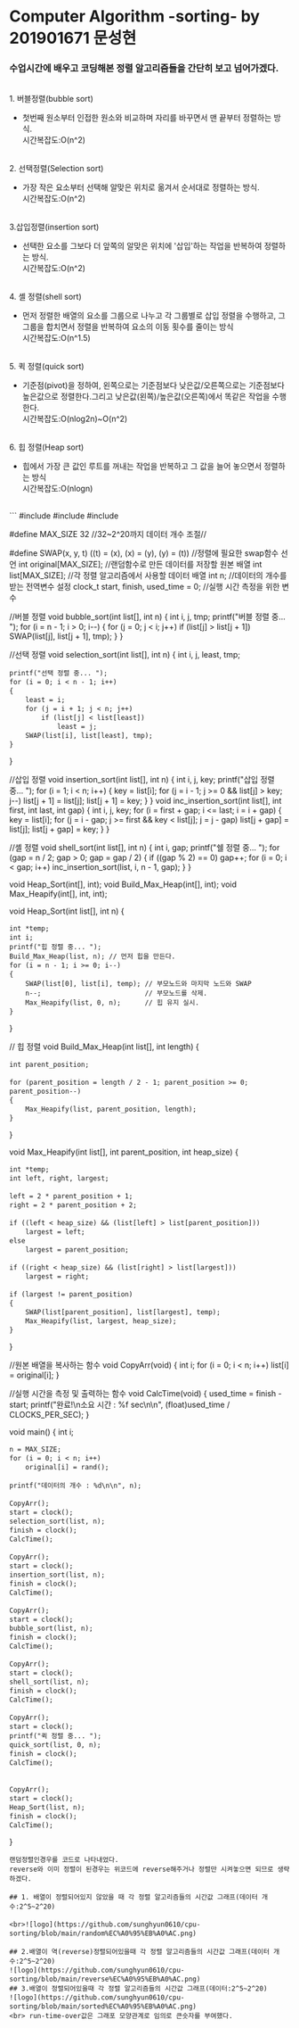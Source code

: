 # Computer Algorithm -sorting- by 201901671 문성현
### 수업시간에 배우고 코딩해본 정렬 알고리즘들을 간단히 보고 넘어가겠다.
<br> 1. 버블정렬(bubble sort)
-   첫번째 원소부터 인접한 원소와 비교하며 자리를 바꾸면서 맨 끝부터 정렬하는 방식.
<br>시간복잡도:O(n^2)

<br>2. 선택정렬(Selection sort)
-   가장 작은 요소부터 선택해 알맞은 위치로 옮겨서 순서대로 정렬하는 방식.
<br>시간복잡도:O(n^2)

<br> 3.삽입정렬(insertion sort)
-   선택한 요소를 그보다 더 앞쪽의 알맞은 위치에 '삽입'하는 작업을 반복하여 정렬하는 방식.
<br>시간복잡도:O(n^2)

<br> 4. 셸 정렬(shell sort)
-   먼저 정렬한 배열의 요소를 그룹으로 나누고 각 그룹별로 삽입 정렬을 수행하고, 그 그룹을 합치면서 정렬을 반복하여 요소의 이동 횟수를 줄이는 방식
<br>시간복잡도:O(n^1.5)

<br>5. 퀵 정렬(quick sort)
- 기준점(pivot)을 정하여, 왼쪽으로는 기준점보다 낮은값/오른쪽으로는 기준점보다 높은값으로 정렬한다.그리고 낮은값(왼쪽)/높은값(오른쪽)에서 똑같은 작업을 수행한다.
<br>시간복잡도:O(nlog2n)~O(n^2)

<br>6. 힙 정렬(Heap sort)
-   힙에서 가장 큰 값인 루트를 꺼내는 작업을 반복하고 그 값을 늘어 놓으면서 정렬하는 방식
<br>시간복잡도:O(nlogn)
<br>
```
#include <stdio.h>
#include <stdlib.h>
#include <time.h>

#define MAX_SIZE 32
//32~2^20까지 데이터 개수 조절//

#define SWAP(x, y, t) ((t) = (x), (x) = (y), (y) = (t)) //정렬에 필요한 swap함수 선언
int original[MAX_SIZE];                                 //랜덤함수로 만든 데이터를 저장할 원본 배열
int list[MAX_SIZE];                                     //각 정렬 알고리즘에서 사용할 데이터 배열
int n;                                                  //데이터의 개수를 받는 전역변수 설정
clock_t start, finish, used_time = 0;
//실행 시간 측정을 위한 변수

//버블 정렬
void bubble_sort(int list[], int n)
{
    int i, j, tmp;
    printf("버블 정렬 중... ");
    for (i = n - 1; i > 0; i--)
    {
        for (j = 0; j < i; j++)
            if (list[j] > list[j + 1])
                SWAP(list[j], list[j + 1], tmp);
    }
}

//선택 정렬
void selection_sort(int list[], int n)
{
    int i, j, least, tmp;

    printf("선택 정렬 중... ");
    for (i = 0; i < n - 1; i++)
    {
        least = i;
        for (j = i + 1; j < n; j++)
            if (list[j] < list[least])
                least = j;
        SWAP(list[i], list[least], tmp);
    }
}

//삽입 정렬
void insertion_sort(int list[], int n)
{
    int i, j, key;
    printf("삽입 정렬 중... ");
    for (i = 1; i < n; i++)
    {
        key = list[i];
        for (j = i - 1; j >= 0 && list[j] > key; j--)
            list[j + 1] = list[j];
        list[j + 1] = key;
    }
}
void inc_insertion_sort(int list[], int first, int last, int gap)
{
    int i, j, key;
    for (i = first + gap; i <= last; i = i + gap)
    {
        key = list[i];
        for (j = i - gap; j >= first && key < list[j]; j = j - gap)
            list[j + gap] = list[j];
        list[j + gap] = key;
    }
}

//셸 정렬
void shell_sort(int list[], int n)
{
    int i, gap;
    printf("쉘 정렬 중... ");
    for (gap = n / 2; gap > 0; gap = gap / 2)
    {
        if ((gap % 2) == 0)
            gap++;
        for (i = 0; i < gap; i++)
            inc_insertion_sort(list, i, n - 1, gap);
    }
}

void Heap_Sort(int[], int);
void Build_Max_Heap(int[], int);
void Max_Heapify(int[], int, int);

void Heap_Sort(int list[], int n)
{

    int *temp;
    int i;
    printf("힙 정렬 중... ");
    Build_Max_Heap(list, n); // 먼저 힙을 만든다.
    for (i = n - 1; i >= 0; i--)
    {
        SWAP(list[0], list[i], temp); // 부모노드와 마지막 노드와 SWAP
        n--;                          // 부모노드를 삭제.
        Max_Heapify(list, 0, n);      // 힙 유지 실시.
    }
}

// 힙 정렬
void Build_Max_Heap(int list[], int length)
{

    int parent_position;

    for (parent_position = length / 2 - 1; parent_position >= 0; parent_position--)
    {
        Max_Heapify(list, parent_position, length); 
    }
}


void Max_Heapify(int list[], int parent_position, int heap_size)
{

    int *temp;
    int left, right, largest;

    left = 2 * parent_position + 1;
    right = 2 * parent_position + 2;

    if ((left < heap_size) && (list[left] > list[parent_position])) 
        largest = left;
    else
        largest = parent_position;

    if ((right < heap_size) && (list[right] > list[largest])) 
        largest = right;

    if (largest != parent_position)
    {
        SWAP(list[parent_position], list[largest], temp); 
        Max_Heapify(list, largest, heap_size);           
    }
}

//원본 배열을 복사하는 함수
void CopyArr(void)
{
    int i;
    for (i = 0; i < n; i++)
        list[i] = original[i];
}

//실행 시간을 측정 및 출력하는 함수
void CalcTime(void)
{
    used_time = finish - start;
    printf("완료!\n소요 시간 : %f sec\n\n", (float)used_time / CLOCKS_PER_SEC);
}

void main()
{
    int i;

    n = MAX_SIZE;
    for (i = 0; i < n; i++)
        original[i] = rand();

    printf("데이터의 개수 : %d\n\n", n);

    CopyArr();
    start = clock();
    selection_sort(list, n);
    finish = clock();
    CalcTime();

    CopyArr();
    start = clock();
    insertion_sort(list, n);
    finish = clock();
    CalcTime();

    CopyArr();
    start = clock();
    bubble_sort(list, n);
    finish = clock();
    CalcTime();

    CopyArr();
    start = clock();
    shell_sort(list, n);
    finish = clock();
    CalcTime();

    CopyArr();
    start = clock();
    printf("퀵 정렬 중... ");
    quick_sort(list, 0, n);
    finish = clock();
    CalcTime();


    CopyArr();
    start = clock();
    Heap_Sort(list, n);
    finish = clock();
    CalcTime();

}
```
랜덤정렬인경우를 코드로 나타내었다.
reverse와 이미 정렬이 된경우는 위코드에 reverse해주거나 정렬만 시켜놓으면 되므로 생략하겠다.

## 1. 배열이 정렬되어있지 않았을 때 각 정렬 알고리즘들의 시간값 그래프(데이터 개수:2^5~2^20)

<br>![logo](https://github.com/sunghyun0610/cpu-sorting/blob/main/random%EC%A0%95%EB%A0%AC.png)

## 2.배열이 역(reverse)정렬되어있을때 각 정렬 알고리즘들의 시간값 그래프(데이터 개수:2^5~2^20)
![logo](https://github.com/sunghyun0610/cpu-sorting/blob/main/reverse%EC%A0%95%EB%A0%AC.png)
## 3.배열이 정렬되어있을때 각 정렬 알고리즘들의 시간값 그래프(데이터:2^5~2^20)
![logo](https://github.com/sunghyun0610/cpu-sorting/blob/main/sorted%EC%A0%95%EB%A0%AC.png)
<br> run-time-over값은 그래포 모양관계로 임의로 큰숫자를 부여했다.